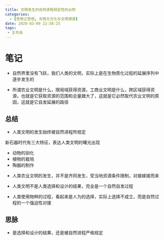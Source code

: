 ```yaml
---
title: 文明发生的自然进程规定性的必然
categories:
  - [思想之思想, 东西方文化与文明溯源]
date: 2020-03-09 22:58:25
tags:
 - 王东岳
---
```

# 笔记
- 自然界里没有飞跃，我们人类的文明，实际上是在生物质化过程的延展序列中逐步发生的 

- 所谓农业文明是什么，限局域获得资源，工商业文明是什么，跨区域获得资源，也就是它获取资源的范围和总量跟大了，这就是它必然取代农业文明的原因，这就是它自发延展的路径

## 总结
- 人类文明的发生始终被自然进程所规定

新石器时代有三大特征，表达人类文明的曙光出现
* 动物的驯化
* 植物的栽培
* 陶器的制作

- 人类农业文明的发生，并不是齐同发生，受当地资源条件限制，对接嫁接而来

- 人类文明不是人类选择和设计的结果，完全是一个自然自发过程

- 人类使用物种的过程，看起来是人为的选择，实际上选择不成立，而是自然过程的一个强迫性对接

## 思脉
- 是选择和设计的结果，还是被自然进程严格规定